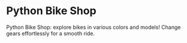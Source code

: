 <h1>Python Bike Shop</h1>
Python Bike Shop: explore bikes in various colors and models! Change gears effortlessly for a smooth ride. 
